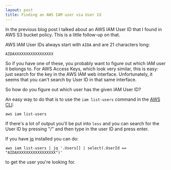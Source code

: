 ```yaml
---
layout: post
title: Finding an AWS IAM user via User Id
---
```


In the previous blog post I talked about an AWS IAM User ID that I found in AWS S3 bucket policy.
This is a little follow-up on that.

AWS IAM User IDs always start with `AIDA` and are
21 characters long:

    AIDAXXXXXXXXXXXXXXXXX

So if you have one of these, you probably want to figure out which IAM user it belongs to.
For AWS Access Keys, which look very similar, this is easy: just search for the key in the AWS IAM web interface.
Unfortunately, it seems that you can't search by User ID in that same interface.

So how do you figure out which user has the given IAM User ID?

An easy way to do that is to use the `iam list-users` command in the [AWS CLI]:

    aws iam list-users

If there's a lot of output you'll be put into `less` and you can search for the
User ID by pressing "/" and then type in the user ID and press enter.
    
If you have [jq] installed you can do:

    aws iam list-users | jq '.Users[] | select(.UserId == "AIDAXXXXXXXXXXXXXXXXX")'

to get the user you're looking for.
    
[AWS CLI]: https://docs.aws.amazon.com/cli/latest/userguide/install-cliv2.html
[jq]: https://stedolan.github.io/jq/
